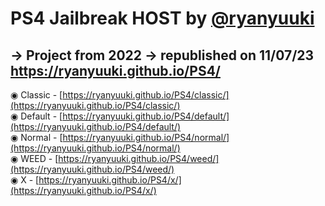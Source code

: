# PS4 Jailbreak HOST by [@ryanyuuki](https://github.com/RyanYuuki/)
-> Project from 2022
-> republished on 11/07/23 https://ryanyuuki.github.io/PS4/
-------------------------------------

◉ Classic - [https://ryanyuuki.github.io/PS4/classic/](https://ryanyuuki.github.io/PS4/classic/)
<br>
◉ Default - [https://ryanyuuki.github.io/PS4/default/](https://ryanyuuki.github.io/PS4/default/)
<br>
◉ Normal - [https://ryanyuuki.github.io/PS4/normal/](https://ryanyuuki.github.io/PS4/normal/)
<br>
◉ WEED - [https://ryanyuuki.github.io/PS4/weed/](https://ryanyuuki.github.io/PS4/weed/)
<br>
◉ X - [https://ryanyuuki.github.io/PS4/x/](https://ryanyuuki.github.io/PS4/x/)
